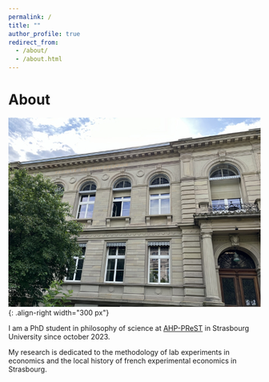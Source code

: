 ```yaml
---
permalink: /
title: ""
author_profile: true
redirect_from: 
  - /about/
  - /about.html
---
```

About
=====
![Faculté de philosophie de Strasbourg](files/philo-unistra.jpg){: .align-right width="300 px"}   

I am a PhD student in philosophy of science at [AHP-PReST](https://poincare.univ-lorraine.fr/) in Strasbourg University since october 2023.

My research is dedicated to the methodology of lab experiments in economics and the local history of french experimental economics in Strasbourg.




